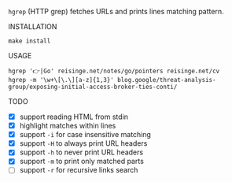 `hgrep` (HTTP grep) fetches URLs and prints lines matching pattern.

INSTALLATION

```
make install
```

USAGE

```
hgrep '👉|Go' reisinge.net/notes/go/pointers reisinge.net/cv
hgrep -m '\w+\[\.\][a-z]{1,3}' blog.google/threat-analysis-group/exposing-initial-access-broker-ties-conti/
```

TODO

* [x] support reading HTML from stdin
* [x] highlight matches within lines
* [x] support `-i` for case insensitive matching
* [x] support `-H` to always print URL headers
* [x] support `-h` to never print URL headers
* [x] support `-m` to print only matched parts
* [ ] support `-r` for recursive links search